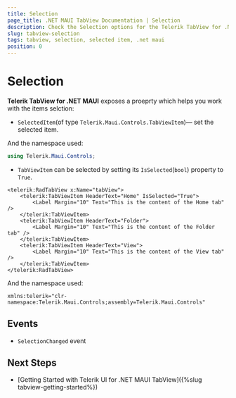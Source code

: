 ```yaml
---
title: Selection
page_title: .NET MAUI TabView Documentation | Selection
description: Check the Selection options for the Telerik TabView for .NET MAUI control.
slug: tabview-selection
tags: tabview, selection, selected item, .net maui
position: 0
---
```


# Selection

**Telerik TabView for .NET MAUI** exposes a proeprty which helps you work with the items selction: 

* `SelectedItem`(of type `Telerik.Maui.Controls.TabViewItem`)&mdash; set the selected item.

<snippet id='tabview-features-selection-csharp'/>

And the namespace used:

```C#
using Telerik.Maui.Controls;
```

* `TabViewItem` can be selected by setting its `IsSelected`(`bool`) property to `True`.

```XAML
<telerik:RadTabView x:Name="tabView">
    <telerik:TabViewItem HeaderText="Home" IsSelected="True">
        <Label Margin="10" Text="This is the content of the Home tab" />
    </telerik:TabViewItem>
    <telerik:TabViewItem HeaderText="Folder">
        <Label Margin="10" Text="This is the content of the Folder tab" />
    </telerik:TabViewItem>
    <telerik:TabViewItem HeaderText="View">
        <Label Margin="10" Text="This is the content of the View tab" />
    </telerik:TabViewItem>
</telerik:RadTabView>
```

And the namespace used:

```XAML
xmlns:telerik="clr-namespace:Telerik.Maui.Controls;assembly=Telerik.Maui.Controls"
```

## Events

* `SelectionChanged` event

## Next Steps

- [Getting Started with Telerik UI for .NET MAUI TabView]({%slug tabview-getting-started%})
